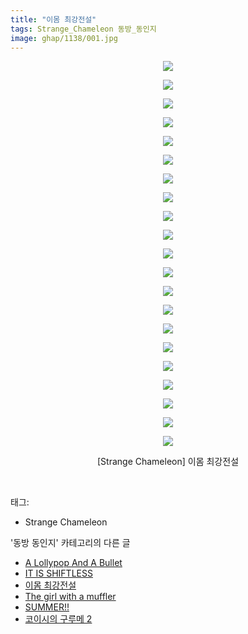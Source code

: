 ```yaml
---
title: "이몸 최강전설"
tags: Strange_Chameleon 동방_동인지
image: ghap/1138/001.jpg
---
```

<div class="article">
<p style="text-align: center; clear: none; float: none;"><img src="{{ site.nasurl }}/ghap/1138/001.jpg"/></p>
<p style="text-align: center; clear: none; float: none;"><img src="{{ site.nasurl }}/ghap/1138/002.jpg"/></p>
<p style="text-align: center; clear: none; float: none;"><img src="{{ site.nasurl }}/ghap/1138/003.jpg"/></p>
<p style="text-align: center; clear: none; float: none;"><img src="{{ site.nasurl }}/ghap/1138/004.jpg"/></p>
<p style="text-align: center; clear: none; float: none;"><img src="{{ site.nasurl }}/ghap/1138/005.jpg"/></p>
<p style="text-align: center; clear: none; float: none;"><img src="{{ site.nasurl }}/ghap/1138/006.jpg"/></p>
<p style="text-align: center; clear: none; float: none;"><img src="{{ site.nasurl }}/ghap/1138/007.jpg"/></p>
<p style="text-align: center; clear: none; float: none;"><img src="{{ site.nasurl }}/ghap/1138/008.jpg"/></p>
<p style="text-align: center; clear: none; float: none;"><img src="{{ site.nasurl }}/ghap/1138/009.jpg"/></p>
<p style="text-align: center; clear: none; float: none;"><img src="{{ site.nasurl }}/ghap/1138/010.jpg"/></p>
<p style="text-align: center; clear: none; float: none;"><img src="{{ site.nasurl }}/ghap/1138/011.jpg"/></p>
<p style="text-align: center; clear: none; float: none;"><img src="{{ site.nasurl }}/ghap/1138/012.jpg"/></p>
<p style="text-align: center; clear: none; float: none;"><img src="{{ site.nasurl }}/ghap/1138/013.jpg"/></p>
<p style="text-align: center; clear: none; float: none;"><img src="{{ site.nasurl }}/ghap/1138/014.jpg"/></p>
<p style="text-align: center; clear: none; float: none;"><img src="{{ site.nasurl }}/ghap/1138/015.jpg"/></p>
<p style="text-align: center; clear: none; float: none;"><img src="{{ site.nasurl }}/ghap/1138/016.jpg"/></p>
<p style="text-align: center; clear: none; float: none;"><img src="{{ site.nasurl }}/ghap/1138/017.jpg"/></p>
<p style="text-align: center; clear: none; float: none;"><img src="{{ site.nasurl }}/ghap/1138/018.jpg"/></p>
<p style="text-align: center; clear: none; float: none;"><img src="{{ site.nasurl }}/ghap/1138/019.jpg"/></p>
<p style="text-align: center; clear: none; float: none;"><img src="{{ site.nasurl }}/ghap/1138/020.jpg"/></p>
<p style="text-align: center; clear: none; float: none;"><img src="{{ site.nasurl }}/ghap/1138/021.jpg"/></p>
<p style="text-align: center; clear: none; float: none;">[Strange Chameleon] 이몸 최강전설</p>
<p><br/></p>
</div><div class="tagTrail">
<p>태그: </p>
<ul>
<li>Strange Chameleon</li>
</ul>
</div><div class="another">
<p>'동방 동인지' 카테고리의 다른 글</p>
<ul>
<li><a href="/2016-07-27-ghap_1140">A Lollypop And A Bullet</a></li>
<li><a href="/2016-07-27-ghap_1139">IT IS SHIFTLESS</a></li>
<li><a href="/2016-07-27-ghap_1138">이몸 최강전설</a></li>
<li><a href="/2016-07-27-ghap_1137">The girl with a muffler</a></li>
<li><a href="/2016-07-27-ghap_1136">SUMMER!!</a></li>
<li><a href="/2016-07-27-ghap_1135">코이시의 구루메 2</a></li>
</ul>
</div><div class="cb_module cb_fluid">
<div class="cb_wrt cb_profile">
</div><!-- commentList close -->
</div>
<br/>
<p id="refer"></p>
<br/>
